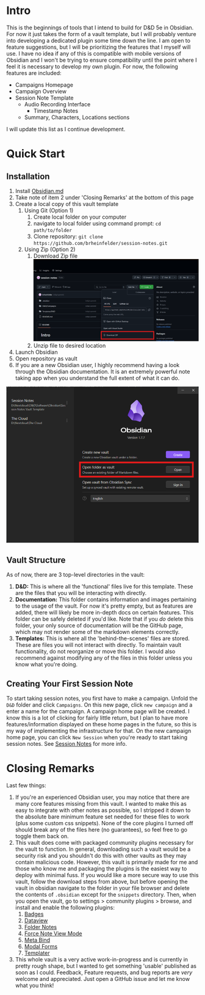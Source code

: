 # Intro
This is the beginnings of tools that I intend to build for D&D 5e in Obsidian. For now it just takes the form of a vault template, but I will probably venture into developing a dedicated plugin some time down the line. I am open to feature suggestions, but I will be prioritizing the features that I myself will use. I have no idea if any of this is compatible with mobile versions of Obsidian and I won't be trying to ensure compatibility until the point where I feel it is necessary to develop my own plugin. For now, the following features are included:
- Campaigns Homepage
- Campaign Overview
- Session Note Template
	- Audio Recording Interface
		- Timestamp Notes
	- Summary, Characters, Locations sections

I will update this list as I continue development.
# Quick Start
## Installation
1) Install [Obsidian.md](https://Obsidian.md)
2) Take note of item 2 under 'Closing Remarks' at the bottom of this page
3) Create a local copy of this vault template
	1) Using Git (Option 1)
		1) Create local folder on your computer
		2) navigate to local folder using command prompt:
		   `cd path/to/folder`
		3) Clone repository:
		   `git clone https://github.com/brheinfelder/session-notes.git`
	1) Using Zip (Option 2)
		1) Download Zip file
		![image](https://github.com/brheinfelder/session-notes/blob/main/Documentation/zip-download.png)
		2) Unzip file to desired location
3) Launch Obsidian
4) Open repository as vault
5) If you are a new Obsidian user, I highly recommend having a look through the Obsidian documentation. It is an extremely powerful note taking app when you understand the full extent of what it can do.

![image](https://github.com/brheinfelder/session-notes/blob/main/Documentation/obsidian-open-folder.png)
## Vault Structure
As of now, there are 3 top-level directories in the vault:
1) **D&D:** This is where all the 'functional' files live for this template. These are the files that you will be interacting with directly.
2) **Documentation:** This folder contains information and images pertaining to the usage of the vault. For now it's pretty empty, but as features are added, there will likely be more in-depth docs on certain features. This folder can be safely deleted if you'd like. Note that if you *do* delete this folder, your only source of documentation will be the GitHub page, which may not render some of the markdown elements correctly.
3) **Templates:** This is where all the 'behind-the-scenes' files are stored. These are files you will not interact with directly. To maintain vault functionality, do not reorganize or move this folder. I would also recommend against modifying any of the files in this folder unless you know what you're doing.
## Creating Your First Session Note
To start taking session notes, you first have to make a campaign. Unfold the `D&D` folder and click `Campaigns`. On this new page, click `new campaign` and a enter a name for the campaign. A campaign home page will be created. I know this is a lot of clicking for fairly little return, but I plan to have more features/information displayed on these home pages in the future, so this is my way of implementing the infrastructure for that. On the new campaign home page, you can click `New Session` when you're ready to start taking session notes. See [Session Notes](Templates/D&D/Session%20Notes.md) for more info.
# Closing Remarks
Last few things:
1) If you're an experienced Obsidian user, you may notice that there are many core features missing from this vault. I wanted to make this as easy to integrate with other notes as possible, so I stripped it down to the absolute bare minimum feature set needed for these files to work (plus some custom css snippets). None of the core plugins I turned off should break any of the files here (no guarantees), so feel free to go toggle them back on.
2) This vault does come with packaged community plugins necessary for the vault to function. In general, downloading such a vault would be a security risk and you shouldn't do this with other vaults as they may contain malicious code. However, this vault is primarily made for me and those who know me and packaging the plugins is the easiest way to deploy with minimal fuss. If you would like a more secure way to use this vault, follow the download steps from above, but before opening the vault in obsidian navigate to the folder in your file browser and delete the contents of `.obsidian` except for the `snippets` directory. Then, when you open the vault, go to settings > community plugins > browse, and install and enable the following plugins:
	1) [Badges](https://github.com/gapmiss/badges)
	2) [Dataview](https://github.com/blacksmithgu/obsidian-dataview)
	3) [Folder Notes](https://github.com/LostPaul/obsidian-folder-notes)
	4) [Force Note View Mode](https://github.com/bwydoogh/obsidian-force-view-mode-of-note)
	5) [Meta Bind](https://github.com/mProjectsCode/obsidian-meta-bind-plugin)
	6) [Modal Forms](https://github.com/danielo515/obsidian-modal-form)
	7) [Templater](https://github.com/SilentVoid13/Templater)
3) This whole vault is a very active work-in-progress and is currently in pretty rough shape, but I wanted to get something 'usable' published as soon as I could. Feedback, Feature requests, and bug reports are *very* welcome and appreciated. Just open a GitHub issue and let me know what you think!